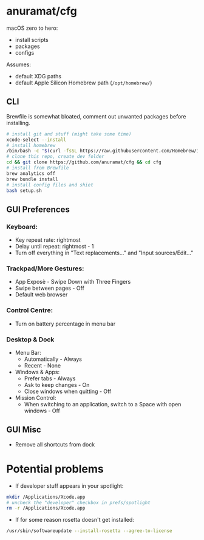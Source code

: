 # anuramat/cfg

macOS zero to hero:
- install scripts
- packages
- configs

Assumes:
- default XDG paths
- default Apple Silicon Homebrew path (`/opt/homebrew/`)

## CLI 

Brewfile is somewhat bloated, comment out unwanted packages before installing.

```sh
# install git and stuff (might take some time)
xcode-select --install
# install homebrew
/bin/bash -c "$(curl -fsSL https://raw.githubusercontent.com/Homebrew/install/HEAD/install.sh)"
# clone this repo, create dev folder
cd && git clone https://github.com/anuramat/cfg && cd cfg
# install from Brewfile
brew analytics off
brew bundle install
# install config files and shiet
bash setup.sh
```

## GUI Preferences 

### Keyboard:
- Key repeat rate: rightmost
- Delay until repeat: rightmost - 1
- Turn off everything in "Text replacements..." and "Input sources/Edit..."

### Trackpad/More Gestures:
- App Exposè - Swipe Down with Three Fingers
- Swipe between pages - Off
- Default web browser

### Control Centre:
- Turn on battery percentage in menu bar

### Desktop & Dock
- Menu Bar:
    - Automatically - Always
    - Recent - None
- Windows & Apps:
    - Prefer tabs - Always
    - Ask to keep changes - On
    - Close windows when quitting - Off
- Mission Control:
    - When switching to an application, switch to a Space with open windows - 
    Off

## GUI Misc

- Remove all shortcuts from dock

# Potential problems

- If developer stuff appears in your spotlight:
```sh
mkdir /Applications/Xcode.app
# uncheck the "developer" checkbox in prefs/spotlight
rm -r /Applications/Xcode.app
```

- If for some reason rosetta doesn't get installed:
```sh
/usr/sbin/softwareupdate --install-rosetta --agree-to-license
```
